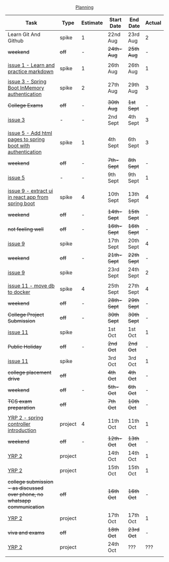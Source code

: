 <p align="center"><ins>Planning</ins></p>

| Task                                                                                                                      | Type    | Estimate | Start Date    | End Date      | Actual |
|---------------------------------------------------------------------------------------------------------------------------|---------|----------|---------------|---------------|--------|
| Learn Git And Github                                                                                                      | spike   | 1        | 22nd Aug      | 23rd Aug      | 2      |
| ~~weekend~~                                                                                                               | ~~off~~ | -        | ~~24th-Aug~~  | ~~25th Aug~~  | -      |
|                                                                                                                           |         |          |               |               |        |
| [issue 1 - Learn and practice markdown](https://github.com/collaboncode/learning-platform/issues/1)                       | spike   | 1        | 26th Aug      | 26th Aug      | 1      |
|                                                                                                                           |         |          |               |               |        |
| [issue 3 - Spring Boot InMemory authentication](https://github.com/collaboncode/learning-platform/issues/3)               | spike   | 2        | 27th Aug      | 29th Aug      | 3      |
| ~~College Exams~~                                                                                                         | ~~off~~ | -        | ~~30th Aug~~  | ~~1st Sept~~  | -      |
| [issue 3](https://github.com/collaboncode/learning-platform/issues/3)                                                     | -       | -        | 2nd Sept      | 4th Sept      | 3      |
|                                                                                                                           |         |          |               |               |        |
| [issue 5 - Add html pages to spring boot with authentication](https://github.com/collaboncode/learning-platform/issues/5) | spike   | 1        | 4th Sept      | 6th Sept      | 3      |
| ~~weekend~~                                                                                                               | ~~off~~ | -        | ~~7th-Sept~~  | ~~8th Sept~~  | -      |
| [issue 5](https://github.com/collaboncode/learning-platform/issues/5)                                                     | -       | -        | 9th Sept      | 9th Sept      | 1      |
|                                                                                                                           |         |          |               |               |        |
| [issue 9 - extract ui in react app from spring boot](https://github.com/collaboncode/learning-platform/issues/9)          | spike   | 4        | 10th Sept     | 13th Sept     | 4      |
| ~~weekend~~                                                                                                               | ~~off~~ | -        | ~~14th-Sept~~ | ~~15th Sept~~ | -      |
| ~~not feeling well~~                                                                                                      | ~~off~~ | -        | ~~16th-Sept~~ | ~~16th Sept~~ | -      |
| [issue 9](https://github.com/collaboncode/learning-platform/issues/9)                                                     | spike   |          | 17th Sept     | 20th Sept     | 4      |
| ~~weekend~~                                                                                                               | ~~off~~ | -        | ~~21th-Sept~~ | ~~22th Sept~~ | -      |
| [issue 9](https://github.com/collaboncode/learning-platform/issues/9)                                                     | spike   |          | 23rd Sept     | 24th Sept     | 2      |
|                                                                                                                           |         |          |               |               |        |
| [issue 11 - move db to docker](https://github.com/collaboncode/learning-platform/issues/11)                               | spike   | 4        | 25th Sept     | 27th Sept     | 4      |
| ~~weekend~~                                                                                                               | ~~off~~ | -        | ~~28th-Sept~~ | ~~29th Sept~~ | -      |
| ~~College Project Submission~~                                                                                            | ~~off~~ | -        | ~~30th Sept~~ | ~~30th Sept~~ | -      |
| [issue 11](https://github.com/collaboncode/learning-platform/issues/11)                                                   | spike   |          | 1st Oct       | 1st Oct       | 1      |
| ~~Public Holiday~~                                                                                                        | ~~off~~ | -        | ~~2nd Oct~~   | ~~2nd Oct~~   | -      |
| [issue 11](https://github.com/collaboncode/learning-platform/issues/11)                                                   | spike   |          | 3rd Oct       | 3rd Oct       | 1      |
| ~~college placement drive~~                                                                                               | ~~off~~ |          | ~~4th Oct~~   | ~~4th Oct~~   | -      |
| ~~weekend~~                                                                                                               | ~~off~~ | -        | ~~5th-Oct~~   | ~~6th Oct~~   | -      |
| ~~TCS exam preparation~~                                                                                                  | ~~off~~ |          | ~~7th Oct~~   | ~~10th Oct~~  | -      |
|                                                                                                                           |         |          |               |               |        |
| [YRP 2 - spring controller introduction](https://github.com/collaboncode/ya-ri-part/issues/2)                             | project | 4        | 11th Oct      | 11th Oct      | 1      |
| ~~weekend~~                                                                                                               | ~~off~~ | -        | ~~12th-Oct~~  | ~~13th Oct~~  | -      |
| [YRP 2](https://github.com/collaboncode/ya-ri-part/issues/2)                                                              | project |          | 14th Oct      | 14th Oct      | 1      |
| [YRP 2](https://github.com/collaboncode/ya-ri-part/issues/2)                                                              | project |          | 15th Oct      | 15th Oct      | 1      |
| ~~college submission - as discussed over phone, no whatsapp communication~~                                               | ~~off~~ |          | ~~16th Oct~~  | ~~16th Oct~~  | -      |
| [YRP 2](https://github.com/collaboncode/ya-ri-part/issues/2)                                                              | project |          | 17th Oct      | 17th Oct      | 1      |
| ~~viva and exams~~                                                                                                        | ~~off~~ |          | ~~18th Oct~~  | ~~23rd Oct~~  | -      |
| [YRP 2](https://github.com/collaboncode/ya-ri-part/issues/2)                                                              | project |          | 24th Oct      | ???           | ???    |
|                                                                                                                           |         |          |               |               |        |

